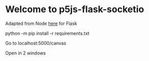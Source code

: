 # Welcome to p5js-flask-socketio


Adapted from Node [here](https://gabrieltanner.org/blog/realtime-drawing-app) for Flask


python -m pip install -r requirements.txt

Go to localhost:5000/canvas

Open in 2 windows